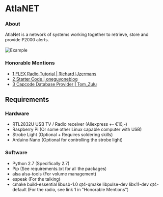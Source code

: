 # AtlaNET

### About
AtlaNet is a network of systems working together to retrieve, store and provide P2000 alerts.\
\
![Example](https://112centraal.nl/images/screenshots/github.png)

### Honorable Mentions
 - [1 FLEX Radio Tutorial | Richard IJzermans](https://raspberrytips.nl/p2000-meldingen-ontvangen/)
 - [2 Starter Code | oneguyoneblog](https://nl.oneguyoneblog.com/2016/08/09/p2000-ontvangen-decoderen-raspberry-pi/)
 - [3 Capcode Database Provider | Tom_Zulu](https://www.tomzulu10capcodes.nl/)

## Requirements
### Hardware
 - RTL2832U USB TV / Radio receiver (Aliexpress +- €10,-)
 - Raspberry Pi (Or some other Linux capable computer with USB)
 - Strobe Light (Optional + Requires soldering skills)
 - Arduino Nano (Optional for controlling the strobe light)


### Software
 - Python 2.7 (Specifically 2.7)
 - Pip (See requirements.txt for all the packages)
 - alsa alsa-tools (For volume management)
 - espeak (For the talking)
 - cmake build-essential libusb-1.0 qt4-qmake libpulse-dev libx11-dev qt4-default (For the radio, see link 1 in "Honorable Mentions")